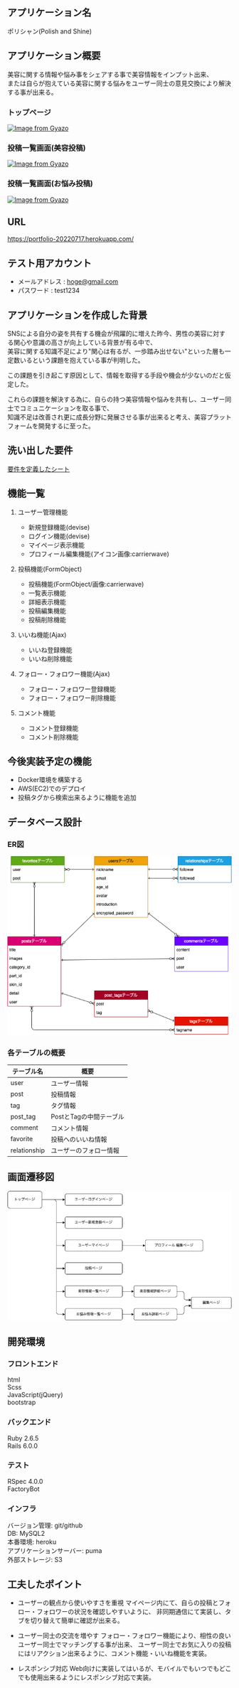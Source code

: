 ## アプリケーション名

ポリシャン(Polish and Shine)

## アプリケーション概要

美容に関する情報や悩み事をシェアする事で美容情報をインプット出来、  
または自らが抱えている美容に関する悩みをユーザー同士の意見交換により解決する事が出来る。

### トップページ

[![Image from Gyazo](https://i.gyazo.com/ef4bdc0e9b6262db3060432578b9b4cb.gif)](https://gyazo.com/ef4bdc0e9b6262db3060432578b9b4cb)

### 投稿一覧画面(美容投稿)

[![Image from Gyazo](https://i.gyazo.com/9b664a0983bc9ffc75fca3e30af64d88.gif)](https://gyazo.com/9b664a0983bc9ffc75fca3e30af64d88)

### 投稿一覧画面(お悩み投稿)

[![Image from Gyazo](https://i.gyazo.com/8ceac74970beb1d9b14ab9351c538c7d.gif)](https://gyazo.com/8ceac74970beb1d9b14ab9351c538c7d)


## URL

https://portfolio-20220717.herokuapp.com/

## テスト用アカウント

- メールアドレス : hoge@gmail.com
- パスワード    : test1234

## アプリケーションを作成した背景

SNSによる自分の姿を共有する機会が飛躍的に増えた昨今、男性の美容に対する関心や意識の高さが向上している背景が有る中で、  
美容に関する知識不足により"関心は有るが、一歩踏み出せない"といった層も一定数いるという課題を抱えている事が判明した。

この課題を引き起こす原因として、情報を取得する手段や機会が少ないのだと仮定した。

これらの課題を解決する為に、自らの持つ美容情報や悩みを共有し、ユーザー同士でコミュニケーションを取る事で、  
知識不足は改善され更に成長分野に発展させる事が出来ると考え、美容プラットフォームを開発するに至った。

## 洗い出した要件

[要件を定義したシート](https://docs.google.com/spreadsheets/d/1IWXegmBZkml6DAV7mcBG2Mi44-gABB6LbftI8qyPpSc/edit#gid=982722306)

## 機能一覧

1. ユーザー管理機能 
    - 新規登録機能(devise)
    - ログイン機能(devise)
    - マイページ表示機能
    - プロフィール編集機能(アイコン画像:carrierwave)

2. 投稿機能(FormObject)
    - 投稿機能(FormObject/画像:carrierwave)
    - 一覧表示機能
    - 詳細表示機能
    - 投稿編集機能
    - 投稿削除機能

3. いいね機能(Ajax)
    - いいね登録機能
    - いいね削除機能

4. フォロー・フォロワー機能(Ajax)
    - フォロー・フォロワー登録機能
    - フォロー・フォロワー削除機能

5. コメント機能
    - コメント登録機能
    - コメント削除機能


## 今後実装予定の機能
- Docker環境を構築する
- AWS(EC2)でのデプロイ
- 投稿タグから検索出来るように機能を追加

## データベース設計

### ER図

![](db.png)

### 各テーブルの概要

| テーブル名        | 概要                 |
| --------------- | -------------------  |
| user            | ユーザー情報           |
| post            | 投稿情報               |
| tag             | タグ情報               |
| post_tag        | PostとTagの中間テーブル  |
| comment         | コメント情報            |
| favorite        | 投稿へのいいね情報       |
| relationship    | ユーザーのフォロー情報    |

## 画面遷移図

![](page.png)


## 開発環境

### フロントエンド

html  
Scss  
JavaScript(jQuery)  
bootstrap  

### バックエンド

Ruby 2.6.5  
Rails 6.0.0  

### テスト

RSpec 4.0.0  
FactoryBot  

### インフラ

バージョン管理: git/github  
DB: MySQL2  
本番環境: heroku  
アプリケーションサーバー: puma  
外部ストレージ: S3  

## 工夫したポイント

- ユーザーの観点から使いやすさを重視
マイページ内にて、自らの投稿とフォロー・フォロワーの状況を確認しやすいように、
非同期通信にて実装し、タブを切り替えて簡単に確認が出来る。  
  
- ユーザー同士の交流を増やす
フォロー・フォロワー機能により、相性の良いユーザー同士でマッチングする事が出来、
ユーザー同士でお気に入りの投稿にはリアクション出来るように、コメント機能・いいね機能を実装。

- レスポンシブ対応
Web向けに実装してはいるが、モバイルでもいつでもどこでも使用出来るようにレスポンシブ対応で実装。


